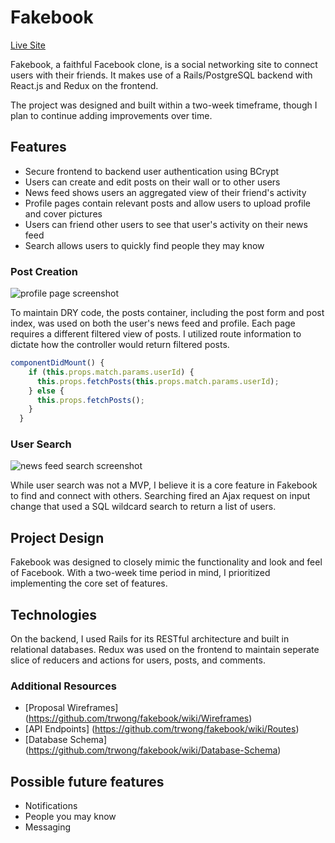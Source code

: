 # Fakebook

[Live Site](https://afakebook.herokuapp.com/)

Fakebook, a faithful Facebook clone, is a social networking site to connect users with their friends. It makes use of a Rails/PostgreSQL backend with React.js and Redux on the frontend.

The project was designed and built within a two-week timeframe, though I plan to continue adding improvements over time.

## Features
* Secure frontend to backend user authentication using BCrypt
* Users can create and edit posts on their wall or to other users
* News feed shows users an aggregated view of their friend's activity
* Profile pages contain relevant posts and allow users to upload profile and cover pictures
* Users can friend other users to see that user's activity on their news feed
* Search allows users to quickly find people they may know

### Post Creation

![profile page screenshot](http://res.cloudinary.com/trwong/image/upload/v1512171240/Screen_Shot_2017-12-01_at_3.30.20_PM_l25pzf.png)

To maintain DRY code, the posts container, including the post form and post index, was used on both the user's news feed and profile. Each page requires a different filtered view of posts. I utilized route information to dictate how the controller would return filtered posts.

```javascript
componentDidMount() {
    if (this.props.match.params.userId) {
      this.props.fetchPosts(this.props.match.params.userId);
    } else {
      this.props.fetchPosts();
    }
  } 
  ```

### User Search

![news feed search screenshot](http://res.cloudinary.com/trwong/image/upload/v1512171239/Screen_Shot_2017-12-01_at_3.33.17_PM_pnvfll.png)

While user search was not a MVP, I believe it is a core feature in Fakebook to find and connect with others. Searching fired an Ajax request on input change that used a SQL wildcard search to return a list of users.


## Project Design
Fakebook was designed to closely mimic the functionality and look and feel of Facebook. With a two-week time period in mind, I prioritized implementing the core set of features. 

## Technologies
On the backend, I used Rails for its RESTful architecture and built in relational databases. 
Redux was used on the frontend to maintain seperate slice of reducers and actions for users, posts, and comments.


### Additional Resources
* [Proposal Wireframes] (https://github.com/trwong/fakebook/wiki/Wireframes)
* [API Endpoints] (https://github.com/trwong/fakebook/wiki/Routes)
* [Database Schema] (https://github.com/trwong/fakebook/wiki/Database-Schema)

## Possible future features
* Notifications
* People you may know
* Messaging
